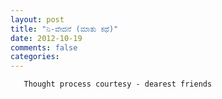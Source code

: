 ```yaml
---
layout: post
title: "ನಿ-ವೇದನೆ (ಮಾತು ಕಥೆ)"
date: 2012-10-19
comments: false
categories: 
---
```



       Thought process courtesy - dearest friends
